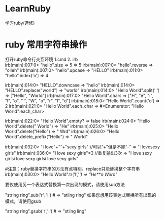 # LearnRuby
学习ruby(选修)
# ruby 常用字符串操作
 打开ruby命令行交互环境
1.cmd
2. irb                                                                                      
irb(main):007:0> "hello".size                                                             => 5                                                                                        => 5
irb(main):007:0> "hello".reverse                                                          => "olleh"
irb(main):007:0> "hello".upcase                                                           => "HELLO"
irb(main):011:0> "hello".index('o')                                                       => 4

irb(main):014:0> "HELLO".downcase                                                       => "hello"
irb(main):014:0> "HELLO".replace("world")                                               => "world"
irb(main):014:0> "Hello World".split(' ')                                               => ["Hello", "World"]
irb(main):017:0> "Hello World".chars                                                    => ["H", "e", "l", "l", "o", " ", "W", "o", "r", "l", "d"]
irb(main):018:0> "Hello World".count('o')                                               => 2
irb(main):021:0> "Hello World".each_char                                                => #<Enumerator: "Hello World":each_char>

irb(main):022:0> "Hello World".empty?                                                   => false
irb(main):024:0> "Hello World".delete(" World")                                         => "He"
irb(main):025:0> "Hello World".delete("Hello")                                          => " Wrd"
irb(main):026:0> "Hello World".delete_prefix("Hello")                                   => " World"


irb(main):032:0> "i love"+""+"sexy girls"    //可以“+”但是不能“-”                                            => "i lovesexy girls"
irb(main):036:0>  "i love sexy girls"*3    //重复输出3次                                  => "i love sexy girlsi love sexy girlsi love sexy girls"

#注意：ruby替换字符串的方法有点特别，replace只能替换整个字符串
irb(main):030:0> "Hello World".tr('l','*')                                               => "He**o Wor*d"

要仅使用另一个表达式替换第一次出现的模式，请使用sub方法

"string ring".sub('r', 'l') # => "stling ring"
如果您想用该表达式替换所有出现的模式，请使用gsub

"string ring".gsub('r','l') # => "stling ling" 
